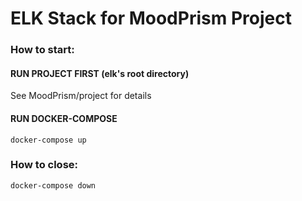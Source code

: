 # ELK Stack for MoodPrism Project

### How to start:

#### RUN PROJECT FIRST (elk's root directory)
See MoodPrism/project for details

#### RUN DOCKER-COMPOSE 
```
docker-compose up
```
### How to close:
```
docker-compose down
```
